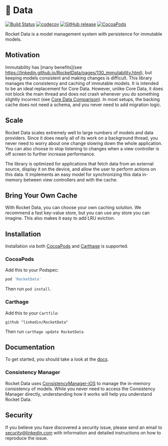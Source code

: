 # 🚀 Data

[![Build Status](https://travis-ci.org/linkedin/RocketData.svg?branch=master)](https://travis-ci.org/linkedin/RocketData)
[![codecov](https://codecov.io/gh/linkedin/RocketData/branch/master/graph/badge.svg)](https://codecov.io/gh/linkedin/RocketData)
[![GitHub release](https://img.shields.io/github/release/linkedin/RocketData.svg?maxAge=86400)](https://github.com/linkedin/RocketData/releases)
[![CocoaPods](https://img.shields.io/cocoapods/p/RocketData.svg?maxAge=86400)](#)

Rocket Data is a model management system with persistence for immutable models.

## Motivation

Immutability has [many benefits](see https://linkedin.github.io/RocketData/pages/130_immutability.html), but keeping models consistent and making changes is difficult. This library manages the consistency and caching of immutable models. It is intended to be an ideal replacement for Core Data. However, unlike Core Data, it does not block the main thread and does not crash whenever you do something slightly incorrect (see [Core Data Comparison](https://linkedin.github.io/RocketData/pages/100_coreData.html)). In most setups, the backing cache does not need a schema, and you never need to add migration logic.

## Scale

Rocket Data scales extremely well to large numbers of models and data providers. Since it does nearly all of its work on a background thread, you never need to worry about one change slowing down the whole application. You can also choose to stop listening to changes when a view controller is off screen to further increase performance.

The library is optimized for applications that fetch data from an external source, display it on the device, and allow the user to perform actions on this data. It implements an easy model for synchronizing this data in-memory between view controllers and with the cache.

## Bring Your Own Cache

With Rocket Data, you can choose your own caching solution. We recommend a fast key-value store, but you can use any store you can imagine. This also makes it easy to add LRU eviction.

## Installation

Installation via both [CocoaPods](https://cocoapods.org) and [Carthage](https://github.com/Carthage/Carthage) is supported.

### CocoaPods

Add this to your Podspec:
```ruby
pod 'RocketData'
```
Then run `pod install`.

### Carthage

Add this to your `Cartfile`:
```ogdl
github "linkedin/RocketData"
```
Then run `carthage update RocketData`

## Documentation

To get started, you should take a look at the [docs](https://linkedin.github.io/RocketData).

### Consistency Manager

Rocket Data uses [ConsistencyManager-iOS](https://github.com/linkedin/ConsistencyManager-iOS/) to manage the in-memory consistency of models. While you never need to access the Consistency Manager directly, understanding how it works will help you understand Rocket Data.

## Security

If you believe you have discovered a security issue, please send an email to security@linkedin.com with information and detailed instructions on how to reproduce the issue.

